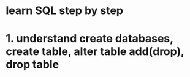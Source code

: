 # learn SQL step by step 

# 1. understand create databases, create table, alter table add(drop), drop table
